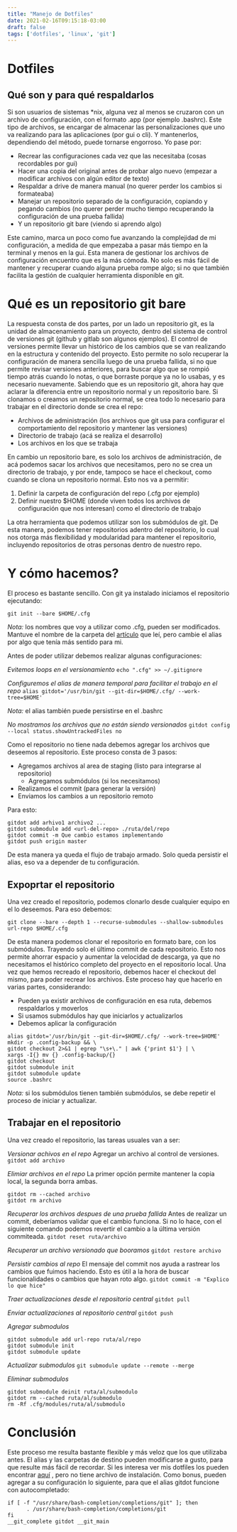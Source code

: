 ```yaml
---
title: "Manejo de Dotfiles"
date: 2021-02-16T09:15:18-03:00
draft: false
tags: ['dotfiles', 'linux', 'git']
---
```


# Dotfiles
## Qué son y para qué respaldarlos

Si son usuarios de sistemas \*nix, alguna vez al menos se cruzaron con un archivo de configuración, con el formato .app (por ejemplo .bashrc).
Este tipo de archivos, se encargar de almacenar las personalizaciones que uno va realizando para las aplicaciones (por gui o cli).
Y mantenerlos, dependiendo del método, puede tornarse engorroso.
Yo pase por:

- Recrear las configuraciones cada vez que las necesitaba (cosas recordables por gui)
- Hacer una copia del original antes de probar algo nuevo (empezar a modificar archivos con algún editor de texto)
- Respaldar a drive de manera manual (no querer perder los cambios si formateaba)
- Manejar un repositorio separado de la configuración, copiando y pegando cambios (no querer perder mucho tiempo recuperando la configuración de una prueba fallida)
- Y un repositorio git bare (viendo si aprendo algo)

Este camino, marca un poco como fue avanzando la complejidad de mi configuración, a medida de que empezaba a pasar más tiempo en la terminal y menos en la gui.
Esta manera de gestionar los archivos de configuración encuentro que es la más cómoda.
No solo es más fácil de mantener y recuperar cuando alguna prueba rompe algo; si no que también facilita la gestión de cualquier herramienta disponible en git.

# Qué es un repositorio git bare

La respuesta consta de dos partes, por un lado un repositorio git, es la unidad de almacenamiento para un proyecto, dentro del sistema de control de versiones git (github y gitlab son algunos ejemplos).
El control de versiones permite llevar un histórico de los cambios que se van realizando en la estructura y contenido del proyecto.
Esto permite no solo recuperar la configuración de manera sencilla luego de una prueba fallida, si no que permite revisar versiones anteriores, para buscar algo que se rompió tiempo atrás cuando lo notas, o que borraste porque ya no lo usabas, y es necesario nuevamente.
Sabiendo que es un repositorio git, ahora hay que aclarar la diferencia entre un repositorio normal y un repositorio bare.
Si clonamos o creamos un repositorio normal, se crea todo lo necesario para trabajar en el directorio donde se crea el repo:

- Archivos de administración (los archivos que git usa para configurar el comportamiento del repositorio y mantener las versiones)
- Directorio de trabajo (acá se realiza el desarrollo)
- Los archivos en los que se trabaja

En cambio un repositorio bare, es solo los archivos de administración, de acá podemos sacar los archivos que necesitamos, pero no se crea un directorio de trabajo, y por ende, tampoco se hace el checkout, como cuando se clona un repositorio normal.
Esto nos va a permitir:

1. Definir la carpeta de configuración del repo (.cfg por ejemplo)
2. Definir nuestro $HOME (donde viven todos los archivos de configuración que nos interesan) como el directorio de trabajo

La otra herramienta que podemos utilizar son los submódulos de git.
De esta manera, podemos tener repositorios adentro del repositorio, lo cual nos otorga más flexibilidad y modularidad para mantener el repositorio, incluyendo repositorios de otras personas dentro de nuestro repo.

# Y cómo hacemos?

El proceso es bastante sencillo. Con git ya instalado iniciamos el repositorio ejecutando:

`git init --bare $HOME/.cfg`

*Nota:* los nombres que voy a utilizar como .cfg, pueden ser modificados. Mantuve el nombre de la carpeta del [artículo](https://www.atlassian.com/git/tutorials/dotfiles) que leí, pero cambie el alias por algo que tenía más sentido para mi.

Antes de poder utilizar debemos realizar algunas configuraciones:

*Evitemos loops en el versionamiento*
`echo ".cfg" >> ~/.gitignore`

*Configuremos el alias de manera temporal para facilitar el trabajo en el repo*
`alias gitdot='/usr/bin/git --git-dir=$HOME/.cfg/ --work-tree=$HOME'`

*Nota:* el alias también puede persistirse en el .bashrc

*No mostramos los archivos que no están siendo versionados*
`gitdot config --local status.showUntrackedFiles no`

Como el repositorio no tiene nada debemos agregar los archivos que deseemos al repositorio.
Este proceso consta de 3 pasos:

* Agregamos archivos al area de staging (listo para integrarse al repositorio)
    * Agregamos submódulos (si los necesitamos)
* Realizamos el commit (para generar la versión)
* Enviamos los cambios a un repositorio remoto

Para esto:

```
gitdot add arhivo1 archivo2 ...
gitdot submodule add <url-del-repo> ./ruta/del/repo
gitdot commit -m Que cambio estamos implementando
gitdot push origin master
```

De esta manera ya queda el flujo de trabajo armado. Solo queda persistir el alias, eso va a depender de tu configuración.

## Expoprtar el repositorio

Una vez creado el repositorio, podemos clonarlo desde cualquier equipo en el lo deseemos.
Para eso debemos:

`git clone --bare --depth 1 --recurse-submodules --shallow-submodules url-repo $HOME/.cfg`

De esta manera podemos clonar el repositorio en formato bare, con los submódulos.
Trayendo solo el último commit de cada repositorio. Esto nos permite ahorrar espacio y aumentar la velocidad de descarga, ya que no necesitamos el histórico completo del proyecto en el repositorio local.
Una vez que hemos recreado el repositorio, debemos hacer el checkout del mismo, para poder recrear los archivos.
Este proceso hay que hacerlo en varias partes, considerando:

* Pueden ya existir archivos de configuración en esa ruta, debemos respaldarlos y moverlos
* Si usamos submódulos hay que iniciarlos y actualizarlos
* Debemos aplicar la configuración

```
alias gitdot='/usr/bin/git --git-dir=$HOME/.cfg/ --work-tree=$HOME'
mkdir -p .config-backup && \
gitdot checkout 2>&1 | egrep "\s+\." | awk {'print $1'} | \
xargs -I{} mv {} .config-backup/{}
gitdot checkout
gitdot submodule init
gitdot submodule update
source .bashrc
```

*Nota:* si los submódulos tienen también submódulos, se debe repetir el proceso de iniciar y actualizar.

## Trabajar en el repositorio

Una vez creado el repositorio, las tareas usuales van a ser:

*Versionar achivos en el repo*
Agregar un archivo al control de versiones.
`gitdot add archivo`

*Elimiar archivos en el repo*
La primer opción permite mantener la copia local, la segunda borra ambas.
```
gitdot rm --cached archivo
gitdot rm archivo
```

*Recuperar los archivos despues de una prueba fallida*
Antes de realizar un commit, deberíamos validar que el cambio funciona.
Si no lo hace, con el siguiente comando podemos revertir el cambio a la última versión commiteada.
`gitdot reset ruta/archivo`

*Recuperar un archivo versionado que booramos*
`gitdot restore archivo`

*Persistir cambios al repo*
El mensaje del commit nos ayuda a rastrear los cambios que fuimos haciendo.
Esto es útil a la hora de buscar funcionalidades o cambios que hayan roto algo.
`gitdot commit -m "Explico lo que hice"`

*Traer actualizaciones desde el repositorio central*
`gitdot pull`

*Enviar actualizaciones al repositorio central*
`gitdot push`

*Agregar submodulos*
```
gitdot submodule add url-repo ruta/al/repo
gitdot submodule init
gitdot submodule update
```

*Actualizar submodulos*
`git submodule update --remote --merge`

*Eliminar submodulos*
```
gitdot submodule deinit ruta/al/submodulo
gitdot rm --cached ruta/al/submodulo
rm -Rf .cfg/modules/ruta/al/submodulo
```

# Conclusión

Este proceso me resulta bastante flexible y más veloz que los que utilizaba antes.
El alias y las carpetas de destino pueden modificarse a gusto, para que resulte más fácil de recordar.
Si les interesa ver mis dotfiles los pueden encontrar [aquí](https://github.com/Juanito87/dotfiles.git) , pero no tiene archivo de instalación.
Como bonus, pueden agregar a su configuración lo siguiente, para que el alias gitdot funcione con autocompletado:

```
if [ -f "/usr/share/bash-completion/completions/git" ]; then
      . /usr/share/bash-completion/completions/git
fi
__git_complete gitdot __git_main
```
